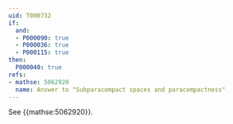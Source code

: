 ```yaml
---
uid: T000732
if:
  and:
  - P000090: true
  - P000036: true
  - P000115: true
then:
  P000040: true
refs:
- mathse: 5062920
  name: Answer to "Subparacompact spaces and paracompactness"
---
```


See {{mathse:5062920}}.
